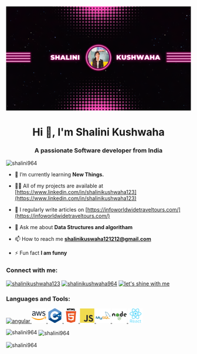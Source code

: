 ![logo](https://github.com/Shalini964/Github-banner.png/blob/main/Pink%20Gaming%20YouTube%20Channel%20Art.png)
<h1 align="center">Hi 👋, I'm Shalini Kushwaha</h1>
<h3 align="center">A passionate Software developer from India</h3>


<p align="left"> <img src="https://komarev.com/ghpvc/?username=shalini964&label=Profile%20views&color=0e75b6&style=flat" alt="shalini964" /> </p>

- 🌱 I’m currently learning **New Things.**

- 👨‍💻 All of my projects are available at [https://www.linkedin.com/in/shalinikushwaha123](https://www.linkedin.com/in/shalinikushwaha123)

- 📝 I regularly write articles on [https://infoworldwidetraveltours.com/](https://infoworldwidetraveltours.com/)

- 💬 Ask me about **Data Structures and algoritham**

- 📫 How to reach me **shalinikuswaha121212@gmail.com**

- ⚡ Fun fact **I am funny**

<h3 align="left">Connect with me:</h3>
<p align="left">
<a href="https://linkedin.com/in/shalinikushwaha123" target="blank"><img align="center" src="https://raw.githubusercontent.com/rahuldkjain/github-profile-readme-generator/master/src/images/icons/Social/linked-in-alt.svg" alt="shalinikushwaha123" height="30" width="40" /></a>
<a href="https://instagram.com/shalinikushwaha964" target="blank"><img align="center" src="https://raw.githubusercontent.com/rahuldkjain/github-profile-readme-generator/master/src/images/icons/Social/instagram.svg" alt="shalinikushwaha964" height="30" width="40" /></a>
<a href="https://www.youtube.com/c/let's shine with me" target="blank"><img align="center" src="https://raw.githubusercontent.com/rahuldkjain/github-profile-readme-generator/master/src/images/icons/Social/youtube.svg" alt="let's shine with me" height="30" width="40" /></a>
</p>

<h3 align="left">Languages and Tools:</h3>
<p align="left"> <a href="https://angular.io" target="_blank" rel="noreferrer"> <img src="https://angular.io/assets/images/logos/angular/angular.svg" alt="angular" width="40" height="40"/> </a> <a href="https://aws.amazon.com" target="_blank" rel="noreferrer"> <img src="https://raw.githubusercontent.com/devicons/devicon/master/icons/amazonwebservices/amazonwebservices-original-wordmark.svg" alt="aws" width="40" height="40"/> </a> <a href="https://www.w3schools.com/cpp/" target="_blank" rel="noreferrer"> <img src="https://raw.githubusercontent.com/devicons/devicon/master/icons/cplusplus/cplusplus-original.svg" alt="cplusplus" width="40" height="40"/> </a> <a href="https://www.w3.org/html/" target="_blank" rel="noreferrer"> <img src="https://raw.githubusercontent.com/devicons/devicon/master/icons/html5/html5-original-wordmark.svg" alt="html5" width="40" height="40"/> </a> <a href="https://developer.mozilla.org/en-US/docs/Web/JavaScript" target="_blank" rel="noreferrer"> <img src="https://raw.githubusercontent.com/devicons/devicon/master/icons/javascript/javascript-original.svg" alt="javascript" width="40" height="40"/> </a> <a href="https://www.mysql.com/" target="_blank" rel="noreferrer"> <img src="https://raw.githubusercontent.com/devicons/devicon/master/icons/mysql/mysql-original-wordmark.svg" alt="mysql" width="40" height="40"/> </a> <a href="https://nodejs.org" target="_blank" rel="noreferrer"> <img src="https://raw.githubusercontent.com/devicons/devicon/master/icons/nodejs/nodejs-original-wordmark.svg" alt="nodejs" width="40" height="40"/> </a> <a href="https://reactjs.org/" target="_blank" rel="noreferrer"> <img src="https://raw.githubusercontent.com/devicons/devicon/master/icons/react/react-original-wordmark.svg" alt="react" width="40" height="40"/> </a> </p>

<p><img align="left" src="https://github-readme-stats.vercel.app/api/top-langs?username=shalini964&show_icons=true&locale=en&layout=compact" alt="shalini964" /></p>

<p>&nbsp;<img align="center" src="https://github-readme-stats.vercel.app/api?username=shalini964&show_icons=true&locale=en" alt="shalini964" /></p>

<p><img align="center" src="https://github-readme-streak-stats.herokuapp.com/?user=shalini964&" alt="shalini964" /></p>
